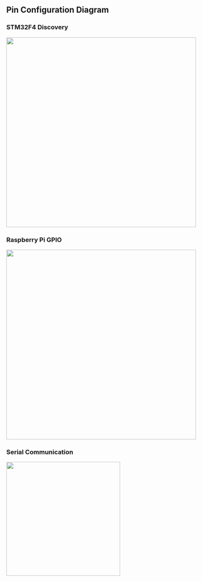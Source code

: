 ## Pin Configuration Diagram

### STM32F4 Discovery 
<img width="500" src="https://user-images.githubusercontent.com/68395698/114296986-1d073080-9ae9-11eb-9f97-52721efda370.png">

### Raspberry Pi GPIO
<img width="500" src="https://user-images.githubusercontent.com/68395698/114296826-53907b80-9ae8-11eb-877f-69df7e8a230f.png">

### Serial Communication
<img width="300" src="https://user-images.githubusercontent.com/68395698/114296915-b6821280-9ae8-11eb-85a7-dfe61b219561.png">
